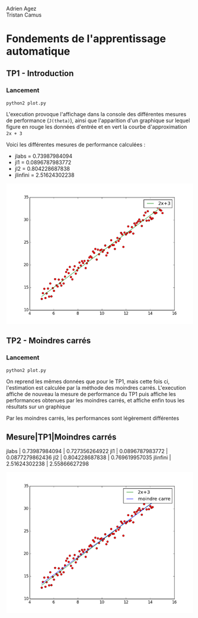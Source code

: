 Adrien Agez <br/>
Tristan Camus

# Fondements de l'apprentissage automatique

## TP1 - Introduction 

### Lancement

    python2 plot.py

L'execution provoque l'affichage dans la console des différentes mesures de performance (`J(theta)`), ainsi que l'apparition d'un graphique sur lequel figure en rouge les données d'entrée et en vert la courbe d'approximation `2x + 3`

Voici les différentes mesures de performance calculées : 

* jlabs = 0.73987984094  
* jl1 = 0.0896787983772
* jl2 = 0.804228687838
* jlinfini = 2.51624302238


![Graphique : données et estimation](tp1/graph.png)



## TP2 - Moindres carrés

### Lancement

    python2 plot.py

On reprend les mêmes données que pour le TP1, mais cette fois ci, l'estimation est calculée par la méthode des moindres carrés. L'execution affiche de nouveau la mesure de performance du TP1 puis affiche les performances obtenues par les moindres carrés, et affiche enfin tous les résultats sur un graphique

Par les moindres carrés, les performances sont légèrement différentes

Mesure|TP1|Moindres carrés
------------------------
jlabs | 0.73987984094 | 0.727356264922
jl1 | 0.0896787983772 | 0.0877279862436
jl2 | 0.804228687838 | 0.769619957035
jlinfini | 2.51624302238 | 2.55866627298


![Graphique : données et estimation par moindres carrés](tp2/graph.png)